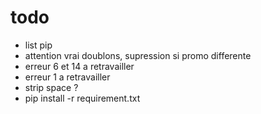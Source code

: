 

# todo
- list pip
- attention vrai doublons, supression si promo differente
- erreur 6 et 14 a retravailler
- erreur 1 a retravailler
- strip space ?
- pip install -r requirement.txt
